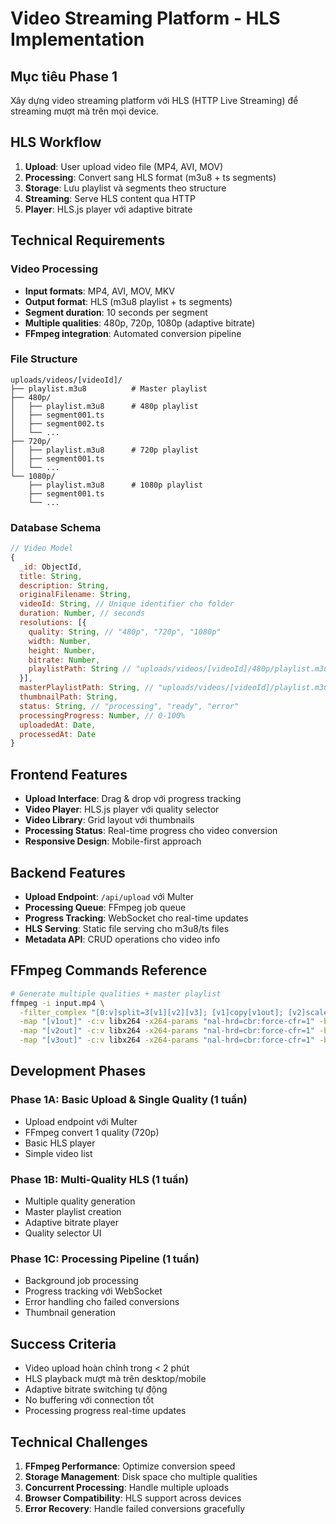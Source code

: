 # Video Streaming Platform - HLS Implementation

## Mục tiêu Phase 1
Xây dựng video streaming platform với HLS (HTTP Live Streaming) để streaming mượt mà trên mọi device.

## HLS Workflow
1. **Upload**: User upload video file (MP4, AVI, MOV)
2. **Processing**: Convert sang HLS format (m3u8 + ts segments)
3. **Storage**: Lưu playlist và segments theo structure
4. **Streaming**: Serve HLS content qua HTTP
5. **Player**: HLS.js player với adaptive bitrate

## Technical Requirements

### Video Processing
- **Input formats**: MP4, AVI, MOV, MKV
- **Output format**: HLS (m3u8 playlist + ts segments)
- **Segment duration**: 10 seconds per segment
- **Multiple qualities**: 480p, 720p, 1080p (adaptive bitrate)
- **FFmpeg integration**: Automated conversion pipeline

### File Structure
```
uploads/videos/[videoId]/
├── playlist.m3u8          # Master playlist
├── 480p/
│   ├── playlist.m3u8      # 480p playlist  
│   ├── segment001.ts
│   ├── segment002.ts
│   └── ...
├── 720p/
│   ├── playlist.m3u8      # 720p playlist
│   ├── segment001.ts  
│   └── ...
└── 1080p/
    ├── playlist.m3u8      # 1080p playlist
    ├── segment001.ts
    └── ...
```

### Database Schema
```javascript
// Video Model
{
  _id: ObjectId,
  title: String,
  description: String,
  originalFilename: String,
  videoId: String, // Unique identifier cho folder
  duration: Number, // seconds
  resolutions: [{
    quality: String, // "480p", "720p", "1080p"
    width: Number,
    height: Number,
    bitrate: Number,
    playlistPath: String // "uploads/videos/[videoId]/480p/playlist.m3u8"
  }],
  masterPlaylistPath: String, // "uploads/videos/[videoId]/playlist.m3u8"
  thumbnailPath: String,
  status: String, // "processing", "ready", "error"
  processingProgress: Number, // 0-100%
  uploadedAt: Date,
  processedAt: Date
}
```

## Frontend Features
- **Upload Interface**: Drag & drop với progress tracking
- **Video Player**: HLS.js player với quality selector
- **Video Library**: Grid layout với thumbnails
- **Processing Status**: Real-time progress cho video conversion
- **Responsive Design**: Mobile-first approach

## Backend Features
- **Upload Endpoint**: `/api/upload` với Multer
- **Processing Queue**: FFmpeg job queue
- **Progress Tracking**: WebSocket cho real-time updates
- **HLS Serving**: Static file serving cho m3u8/ts files
- **Metadata API**: CRUD operations cho video info

## FFmpeg Commands Reference
```bash
# Generate multiple qualities + master playlist
ffmpeg -i input.mp4 \
  -filter_complex "[0:v]split=3[v1][v2][v3]; [v1]copy[v1out]; [v2]scale=1280:720[v2out]; [v3]scale=854:480[v3out]" \
  -map "[v1out]" -c:v libx264 -x264-params "nal-hrd=cbr:force-cfr=1" -b:v 5000k -maxrate 5300k -minrate 4700k -bufsize 10000k -preset slow -g 48 -sc_threshold 0 -keyint_min 48 -hls_time 10 -hls_playlist_type vod -b:a 196k -ac 2 -ar 48000 -hls_segment_filename "1080p/segment%03d.ts" 1080p/playlist.m3u8 \
  -map "[v2out]" -c:v libx264 -x264-params "nal-hrd=cbr:force-cfr=1" -b:v 2800k -maxrate 2996k -minrate 2604k -bufsize 5600k -preset slow -g 48 -sc_threshold 0 -keyint_min 48 -hls_time 10 -hls_playlist_type vod -b:a 128k -ac 2 -ar 48000 -hls_segment_filename "720p/segment%03d.ts" 720p/playlist.m3u8 \
  -map "[v3out]" -c:v libx264 -x264-params "nal-hrd=cbr:force-cfr=1" -b:v 1400k -maxrate 1498k -minrate 1302k -bufsize 2800k -preset slow -g 48 -sc_threshold 0 -keyint_min 48 -hls_time 10 -hls_playlist_type vod -b:a 128k -ac 2 -ar 48000 -hls_segment_filename "480p/segment%03d.ts" 480p/playlist.m3u8
```

## Development Phases

### Phase 1A: Basic Upload & Single Quality (1 tuần)
- Upload endpoint với Multer
- FFmpeg convert 1 quality (720p)
- Basic HLS player
- Simple video list

### Phase 1B: Multi-Quality HLS (1 tuần)  
- Multiple quality generation
- Master playlist creation
- Adaptive bitrate player
- Quality selector UI

### Phase 1C: Processing Pipeline (1 tuần)
- Background job processing
- Progress tracking với WebSocket
- Error handling cho failed conversions
- Thumbnail generation

## Success Criteria
- Video upload hoàn chỉnh trong < 2 phút
- HLS playback mượt mà trên desktop/mobile
- Adaptive bitrate switching tự động
- No buffering với connection tốt
- Processing progress real-time updates

## Technical Challenges
1. **FFmpeg Performance**: Optimize conversion speed
2. **Storage Management**: Disk space cho multiple qualities
3. **Concurrent Processing**: Handle multiple uploads
4. **Browser Compatibility**: HLS support across devices
5. **Error Recovery**: Handle failed conversions gracefully
